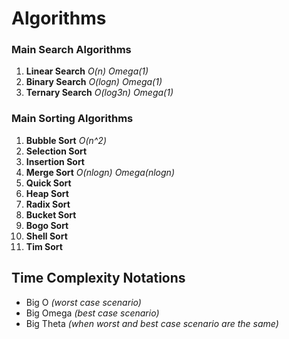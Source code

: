 # Algorithms

### Main Search Algorithms

1. **Linear Search** _O(n)_ _Omega(1)_
2. **Binary Search** _O(logn)_ _Omega(1)_
3. **Ternary Search** _O(log3n)_ _Omega(1)_

### Main Sorting Algorithms

1. **Bubble Sort** _O(n^2)_
2. **Selection Sort**
3. **Insertion Sort**
4. **Merge Sort** _O(nlogn)_ _Omega(nlogn)_
5. **Quick Sort**
6. **Heap Sort**
7. **Radix Sort**
8. **Bucket Sort**
9. **Bogo Sort**
10. **Shell Sort**
11. **Tim Sort**

## Time Complexity Notations

- Big O _(worst case scenario)_
- Big Omega _(best case scenario)_
- Big Theta _(when worst and best case scenario are the same)_
